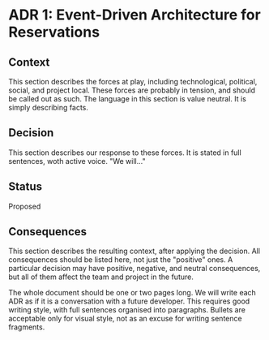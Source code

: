 # ADR 1: Event-Driven Architecture for Reservations

## Context

This section describes the forces at play, including technological, political, social, and project local. These forces are probably in tension, and should be called out as such. The language in this section is value neutral. It is simply describing facts.

## Decision

This section describes our response to these forces. It is stated in full sentences, woth active voice. "We will..." 

## Status

Proposed

## Consequences

This section describes the resulting context, after applying the decision. All consequences should be listed here, not just the "positive" ones. A particular decision may have positive, negative, and neutral consequences, but all of them affect the team and project in the future. 

The whole document should be one or two pages long. We will write each ADR as if it is a conversation with a future developer. This requires good writing style, with full sentences organised into paragraphs. Bullets are acceptable only for visual style, not as an excuse for writing sentence fragments. 
